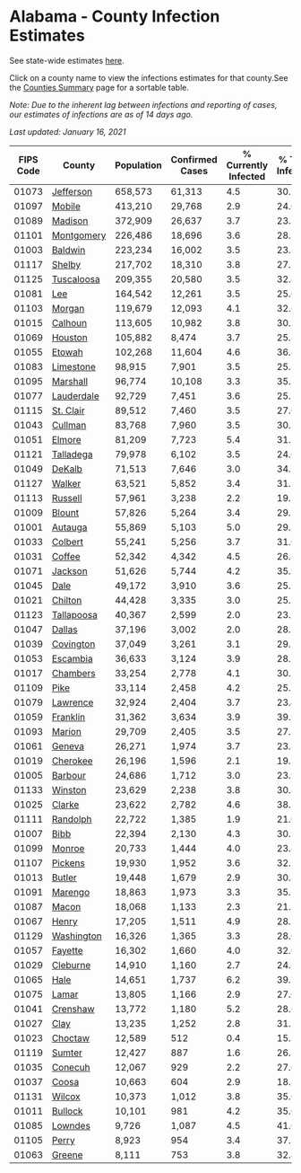 # Alabama - County Infection Estimates

See state-wide estimates [here](/infections/us-al).

Click on a county name to view the infections estimates for that county.See the [Counties Summary](/infections/summary-counties) page for a sortable table.

*Note: Due to the inherent lag between infections and reporting of cases, our estimates of infections are as of 14 days ago.*

*Last updated: January 16, 2021*

|   FIPS Code |                   County |   Population |   Confirmed Cases |   % Currently Infected |   % Total Infected |
|-------------|--------------------------|--------------|-------------------|------------------------|--------------------|
|       01073 |   [Jefferson](jefferson) |      658,573 |            61,313 |                    4.5 |               30.5 |
|       01097 |         [Mobile](mobile) |      413,210 |            29,768 |                    2.9 |               24.6 |
|       01089 |       [Madison](madison) |      372,909 |            26,637 |                    3.7 |               23.1 |
|       01101 | [Montgomery](montgomery) |      226,486 |            18,696 |                    3.6 |               28.3 |
|       01003 |       [Baldwin](baldwin) |      223,234 |            16,002 |                    3.5 |               23.3 |
|       01117 |         [Shelby](shelby) |      217,702 |            18,310 |                    3.8 |               27.5 |
|       01125 | [Tuscaloosa](tuscaloosa) |      209,355 |            20,580 |                    3.5 |               32.4 |
|       01081 |               [Lee](lee) |      164,542 |            12,261 |                    3.5 |               25.0 |
|       01103 |         [Morgan](morgan) |      119,679 |            12,093 |                    4.1 |               32.6 |
|       01015 |       [Calhoun](calhoun) |      113,605 |            10,982 |                    3.8 |               30.9 |
|       01069 |       [Houston](houston) |      105,882 |             8,474 |                    3.7 |               25.8 |
|       01055 |         [Etowah](etowah) |      102,268 |            11,604 |                    4.6 |               36.4 |
|       01083 |   [Limestone](limestone) |       98,915 |             7,901 |                    3.5 |               25.5 |
|       01095 |     [Marshall](marshall) |       96,774 |            10,108 |                    3.3 |               35.3 |
|       01077 | [Lauderdale](lauderdale) |       92,729 |             7,451 |                    3.6 |               25.5 |
|       01115 |   [St. Clair](st.-clair) |       89,512 |             7,460 |                    3.5 |               27.0 |
|       01043 |       [Cullman](cullman) |       83,768 |             7,960 |                    3.5 |               30.3 |
|       01051 |         [Elmore](elmore) |       81,209 |             7,723 |                    5.4 |               31.1 |
|       01121 |   [Talladega](talladega) |       79,978 |             6,102 |                    3.5 |               24.6 |
|       01049 |         [DeKalb](dekalb) |       71,513 |             7,646 |                    3.0 |               34.7 |
|       01127 |         [Walker](walker) |       63,521 |             5,852 |                    3.4 |               31.1 |
|       01113 |       [Russell](russell) |       57,961 |             3,238 |                    2.2 |               19.1 |
|       01009 |         [Blount](blount) |       57,826 |             5,264 |                    3.4 |               29.2 |
|       01001 |       [Autauga](autauga) |       55,869 |             5,103 |                    5.0 |               29.8 |
|       01033 |       [Colbert](colbert) |       55,241 |             5,256 |                    3.7 |               31.0 |
|       01031 |         [Coffee](coffee) |       52,342 |             4,342 |                    4.5 |               26.8 |
|       01071 |       [Jackson](jackson) |       51,626 |             5,744 |                    4.2 |               35.9 |
|       01045 |             [Dale](dale) |       49,172 |             3,910 |                    3.6 |               25.7 |
|       01021 |       [Chilton](chilton) |       44,428 |             3,335 |                    3.0 |               25.3 |
|       01123 | [Tallapoosa](tallapoosa) |       40,367 |             2,599 |                    2.0 |               23.2 |
|       01047 |         [Dallas](dallas) |       37,196 |             3,002 |                    2.0 |               28.5 |
|       01039 |   [Covington](covington) |       37,049 |             3,261 |                    3.1 |               29.2 |
|       01053 |     [Escambia](escambia) |       36,633 |             3,124 |                    3.9 |               28.7 |
|       01017 |     [Chambers](chambers) |       33,254 |             2,778 |                    4.1 |               30.2 |
|       01109 |             [Pike](pike) |       33,114 |             2,458 |                    4.2 |               25.1 |
|       01079 |     [Lawrence](lawrence) |       32,924 |             2,404 |                    3.7 |               23.4 |
|       01059 |     [Franklin](franklin) |       31,362 |             3,634 |                    3.9 |               39.9 |
|       01093 |         [Marion](marion) |       29,709 |             2,405 |                    3.5 |               27.3 |
|       01061 |         [Geneva](geneva) |       26,271 |             1,974 |                    3.7 |               23.8 |
|       01019 |     [Cherokee](cherokee) |       26,196 |             1,596 |                    2.1 |               19.7 |
|       01005 |       [Barbour](barbour) |       24,686 |             1,712 |                    3.0 |               23.9 |
|       01133 |       [Winston](winston) |       23,629 |             2,238 |                    3.8 |               30.8 |
|       01025 |         [Clarke](clarke) |       23,622 |             2,782 |                    4.6 |               38.3 |
|       01111 |     [Randolph](randolph) |       22,722 |             1,385 |                    1.9 |               21.0 |
|       01007 |             [Bibb](bibb) |       22,394 |             2,130 |                    4.3 |               30.9 |
|       01099 |         [Monroe](monroe) |       20,733 |             1,444 |                    4.0 |               23.4 |
|       01107 |       [Pickens](pickens) |       19,930 |             1,952 |                    3.6 |               32.2 |
|       01013 |         [Butler](butler) |       19,448 |             1,679 |                    2.9 |               30.8 |
|       01091 |       [Marengo](marengo) |       18,863 |             1,973 |                    3.3 |               35.2 |
|       01087 |           [Macon](macon) |       18,068 |             1,133 |                    2.3 |               21.2 |
|       01067 |           [Henry](henry) |       17,205 |             1,511 |                    4.9 |               28.3 |
|       01129 | [Washington](washington) |       16,326 |             1,365 |                    3.3 |               28.0 |
|       01057 |       [Fayette](fayette) |       16,302 |             1,660 |                    4.0 |               32.0 |
|       01029 |     [Cleburne](cleburne) |       14,910 |             1,160 |                    2.7 |               24.8 |
|       01065 |             [Hale](hale) |       14,651 |             1,737 |                    6.2 |               39.7 |
|       01075 |           [Lamar](lamar) |       13,805 |             1,166 |                    2.9 |               27.6 |
|       01041 |     [Crenshaw](crenshaw) |       13,772 |             1,180 |                    5.2 |               28.6 |
|       01027 |             [Clay](clay) |       13,235 |             1,252 |                    2.8 |               31.2 |
|       01023 |       [Choctaw](choctaw) |       12,589 |               512 |                    0.4 |               15.3 |
|       01119 |         [Sumter](sumter) |       12,427 |               887 |                    1.6 |               26.2 |
|       01035 |       [Conecuh](conecuh) |       12,067 |               929 |                    2.2 |               27.0 |
|       01037 |           [Coosa](coosa) |       10,663 |               604 |                    2.9 |               18.8 |
|       01131 |         [Wilcox](wilcox) |       10,373 |             1,012 |                    3.8 |               35.0 |
|       01011 |       [Bullock](bullock) |       10,101 |               981 |                    4.2 |               35.0 |
|       01085 |       [Lowndes](lowndes) |        9,726 |             1,087 |                    4.5 |               41.0 |
|       01105 |           [Perry](perry) |        8,923 |               954 |                    3.4 |               37.7 |
|       01063 |         [Greene](greene) |        8,111 |               753 |                    3.8 |               32.4 |